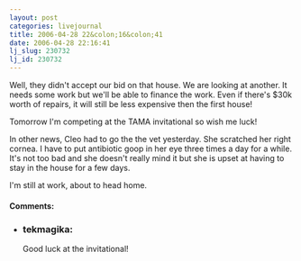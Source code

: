 ```yaml
---
layout: post
categories: livejournal
title: 2006-04-28 22&colon;16&colon;41
date: 2006-04-28 22:16:41
lj_slug: 230732
lj_id: 230732
---
```

Well, they didn't accept our bid on that house. We are looking at another. It needs some work but we'll be able to finance the work. Even if there's $30k worth of repairs, it will still be less expensive then the first house!  



Tomorrow I'm competing at the TAMA invitational so wish me luck!  



In other news, Cleo had to go the the vet yesterday. She scratched her right cornea. I have to put antibiotic goop in her eye three times a day for a while. It's not too bad and she doesn't really mind it but she is upset at having to stay in the house for a few days.  



I'm still at work, about to head home.


<div id="comments"><h4>Comments:</h4><div class="lj-comments"><ul>
<li><h3>tekmagika: </h3>
<a id="comment-650"></a>
<p>Good luck at the invitational!</p>
</li>
</ul></div></div>
